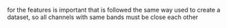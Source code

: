 for the features is important that is followed the same way used to create a dataset, so all channels with same bands must be close each other